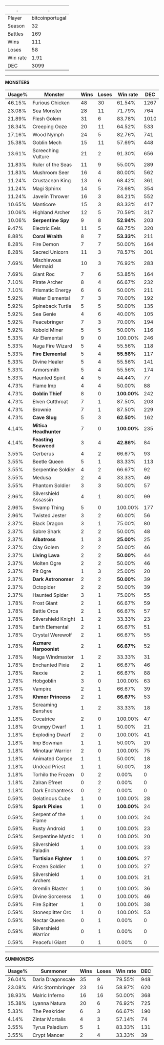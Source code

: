 .|.
|-|-
Player|bitcoinportugal
Season|32
Battles|169
Wins|111
Loses|58
Win rate|1.91
DEC|3099

---
**MONSTERS**

Usage%|Monster|Wins|Loses|Win rate|DEC|
-|-|-|-|-|-|
46.15%|Furious Chicken|48|30|61.54%|1267|
23.08%|Sea Monster|28|11|71.79%|764|
21.89%|Flesh Golem|31|6|83.78%|1010|
18.34%|Creeping Ooze|20|11|64.52%|533|
17.16%|Wood Nymph|24|5|82.76%|741|
15.38%|Goblin Mech|15|11|57.69%|448|
13.61%|Screeching Vulture|21|2|91.30%|656|
11.83%|Ruler of the Seas|11|9|55.00%|289|
11.83%|Mushroom Seer|16|4|80.00%|562|
11.24%|Crustacean King|13|6|68.42%|361|
11.24%|Magi Sphinx|14|5|73.68%|354|
11.24%|Javelin Thrower|16|3|84.21%|552|
10.65%|Manticore|15|3|83.33%|417|
10.06%|Highland Archer|12|5|70.59%|317|
10.06%|**Serpentine Spy**|9|8|**52.94%**|203|
9.47%|Electric Eels|11|5|68.75%|320|
8.88%|**Coral Wraith**|8|7|**53.33%**|211|
8.28%|Fire Demon|7|7|50.00%|164|
8.28%|Sacred Unicorn|11|3|78.57%|301|
7.69%|Mischievous Mermaid|10|3|76.92%|283|
7.69%|Giant Roc|7|6|53.85%|164|
7.10%|Pirate Archer|8|4|66.67%|232|
7.10%|Prismatic Energy|6|6|50.00%|211|
5.92%|Water Elemental|7|3|70.00%|192|
5.92%|Spineback Turtle|5|5|50.00%|135|
5.92%|Sea Genie|4|6|40.00%|105|
5.92%|Peacebringer|7|3|70.00%|194|
5.92%|Kobold Miner|5|5|50.00%|116|
5.33%|Air Elemental|9|0|100.00%|246|
5.33%|Naga Fire Wizard|5|4|55.56%|118|
5.33%|**Fire Elemental**|5|4|**55.56%**|117|
5.33%|Divine Healer|5|4|55.56%|141|
5.33%|Armorsmith|5|4|55.56%|174|
5.33%|Haunted Spirit|4|5|44.44%|77|
4.73%|Flame Imp|4|4|50.00%|88|
4.73%|**Goblin Thief**|8|0|**100.00%**|242|
4.73%|Elven Cutthroat|7|1|87.50%|203|
4.73%|Brownie|7|1|87.50%|229|
4.73%|**Cave Slug**|5|3|**62.50%**|162|
4.14%|**Mitica Headhunter**|7|0|**100.00%**|235|
4.14%|**Feasting Seaweed**|3|4|**42.86%**|84|
3.55%|Cerberus|4|2|66.67%|93|
3.55%|Beetle Queen|5|1|83.33%|113|
3.55%|Serpentine Soldier|4|2|66.67%|92|
3.55%|Medusa|2|4|33.33%|46|
3.55%|Phantom Soldier|3|3|50.00%|57|
2.96%|Silvershield Assassin|4|1|80.00%|99|
2.96%|Swamp Thing|5|0|100.00%|177|
2.96%|Twisted Jester|3|2|60.00%|56|
2.37%|Black Dragon|3|1|75.00%|80|
2.37%|Sabre Shark|2|2|50.00%|48|
2.37%|**Albatross**|1|3|**25.00%**|25|
2.37%|Clay Golem|2|2|50.00%|46|
2.37%|**Living Lava**|2|2|**50.00%**|44|
2.37%|Molten Ogre|2|2|50.00%|46|
2.37%|Pit Ogre|1|3|25.00%|20|
2.37%|**Dark Astronomer**|2|2|**50.00%**|39|
2.37%|Octopider|2|2|50.00%|39|
2.37%|Haunted Spider|3|1|75.00%|55|
1.78%|Frost Giant|2|1|66.67%|59|
1.78%|Battle Orca|2|1|66.67%|57|
1.78%|Silvershield Knight|1|2|33.33%|23|
1.78%|Earth Elemental|2|1|66.67%|51|
1.78%|Crystal Werewolf|2|1|66.67%|55|
1.78%|**Azmare Harpoonist**|2|1|**66.67%**|52|
1.78%|Naga Windmaster|1|2|33.33%|31|
1.78%|Enchanted Pixie|2|1|66.67%|46|
1.78%|Rexxie|2|1|66.67%|88|
1.78%|Hobgoblin|3|0|100.00%|63|
1.78%|Vampire|2|1|66.67%|39|
1.78%|**Khmer Princess**|2|1|**66.67%**|53|
1.78%|Screaming Banshee|1|2|33.33%|18|
1.18%|Cocatrice|2|0|100.00%|47|
1.18%|Grumpy Dwarf|1|1|50.00%|21|
1.18%|Exploding Dwarf|2|0|100.00%|41|
1.18%|Imp Bowman|1|1|50.00%|20|
1.18%|Minotaur Warrior|2|0|100.00%|75|
1.18%|Animated Corpse|1|1|50.00%|18|
1.18%|Undead Priest|1|1|50.00%|18|
1.18%|Torhilo the Frozen|0|2|0.00%|0|
1.18%|Zalran Efreet|0|2|0.00%|0|
1.18%|Dark Enchantress|0|2|0.00%|0|
0.59%|Gelatinous Cube|1|0|100.00%|28|
0.59%|**Spark Pixies**|1|0|**100.00%**|24|
0.59%|Serpent of the Flame|1|0|100.00%|24|
0.59%|Rusty Android|1|0|100.00%|23|
0.59%|Serpentine Mystic|1|0|100.00%|20|
0.59%|Silvershield Paladin|1|0|100.00%|23|
0.59%|**Tortisian Fighter**|1|0|**100.00%**|27|
0.59%|Frozen Soldier|1|0|100.00%|27|
0.59%|Silvershield Archers|1|0|100.00%|21|
0.59%|Gremlin Blaster|1|0|100.00%|36|
0.59%|Divine Sorceress|1|0|100.00%|46|
0.59%|Fire Spitter|1|0|100.00%|38|
0.59%|Stonesplitter Orc|1|0|100.00%|53|
0.59%|Nectar Queen|0|1|0.00%|0|
0.59%|Silvershield Warrior|0|1|0.00%|0|
0.59%|Peaceful Giant|0|1|0.00%|0|

---
**SUMMONERS**

Usage%|Summoner|Wins|Loses|Win rate|DEC|
-|-|-|-|-|-|
26.04%|Daria Dragonscale|35|9|79.55%|948|
23.08%|Alric Stormbringer|23|16|58.97%|620|
18.93%|Malric Inferno|16|16|50.00%|368|
15.38%|Lyanna Natura|20|6|76.92%|725|
5.33%|The Peakrider|6|3|66.67%|190|
4.14%|Zintar Mortalis|4|3|57.14%|74|
3.55%|Tyrus Paladium|5|1|83.33%|131|
3.55%|Crypt Mancer|2|4|33.33%|39|

